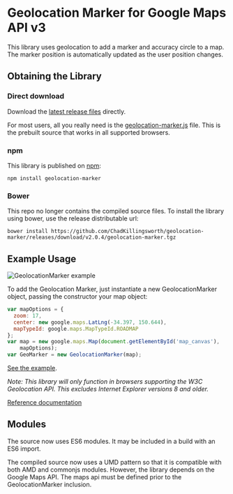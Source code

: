 ---
---
# Geolocation Marker for Google Maps API v3

This library uses geolocation to add a marker and accuracy circle to a map. The marker position is automatically updated as the user position changes.

## Obtaining the Library

### Direct download
Download the [latest release files](https://github.com/ChadKillingsworth/geolocation-marker/releases/tag/v2.0.4) directly.

For most users, all you really need is the [geolocation-marker.js](https://github.com/ChadKillingsworth/geolocation-marker/releases/download/v2.0.4/geolocation-marker.js) file.
This is the prebuilt source that works in all supported browsers.

### npm
This library is published on [npm](https://www.npmjs.com/package/geolocation-marker):

    npm install geolocation-marker

### Bower
This repo no longer contains the compiled source files. To install the library using bower, use the release distributable url:

    bower install https://github.com/ChadKillingsworth/geolocation-marker/releases/download/v2.0.4/geolocation-marker.tgz

## Example Usage

![GeolocationMarker example](https://chadkillingsworth.github.io/geolocation-marker/images/example.png)

To add the Geolocation Marker, just instantiate a new GeolocationMarker object, passing the constructor your map object:

```JavaScript
var mapOptions = {
  zoom: 17,
  center: new google.maps.LatLng(-34.397, 150.644),
  mapTypeId: google.maps.MapTypeId.ROADMAP
};
var map = new google.maps.Map(document.getElementById('map_canvas'),
    mapOptions);
var GeoMarker = new GeolocationMarker(map);
```

[See the example](https://chadkillingsworth.github.io/geolocation-marker/test/example.html).

*Note: This library will only function in browsers supporting the W3C Geolocation API. This excludes Internet Explorer versions 8 and older.*

[Reference documentation](https://chadkillingsworth.github.io/geolocation-marker/docs/reference.html)

## Modules
The source now uses ES6 modules. It may be included in a build with an ES6 import.

The compiled source now uses a UMD pattern so that it is compatible with both AMD and commonjs
modules. However, the library depends on the Google Maps API. The maps api must be defined prior to the GeolocationMarker inclusion.
